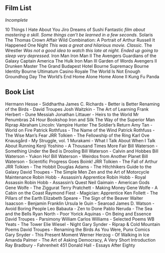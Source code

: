 ## Film List

_Incomplete_

10 Things I Hate About You
Jiro Dreams of Sushi Fantastic _film about mastering a skill. Some things can’t be learned in a few seconds._
Solaris
The Thomas Crown Affair
Wild Combination: A Portrait of Arthur Russell
It Happened One Night _This was a great and hilarious movie. Classic._
The Wrestler _Was not a good idea to watch this late at night. Ended up going to sleep very depressed._
Iron Man
Iron Man II
The Avengers
Guardians of the Galaxy
Captain America
The Hulk
Iron Man III
Garden of Words
Avengers II
Drunken Master
The Grand Budapest Hotel
Bourne Supremacy
Bourne Identity
Bourne Ultimatum
Casino Royale
The World Is Not Enough
Groundhog Day
The World’s End
Home Alone
Home Alone II
Kung Fu Panda

## Book List
Hermann Hesse - Siddhartha
James C. Richards - Better is Better
Renaming of the Birds - David Troupes
Josh Waitzkin - The Art of Learning
Frank Herbert - Dune Messiah
Jonathan Littauer - Heirs to the World
Mr Penumbras 24 Hour Bookshop
Iron and Silk
The Way of the Superior Man
Riprap
Abraham Lincoln: Vampire Hunter
The Soldier’s Return
Amy Tan - World on Fire
Patrick Rothfuss - The Name of the Wind
Patrick Rothfuss - The Wise Man’s Fear
JRR Tolkien - The Fellowship of the Ring
Karl Ove Knausgård - My Struggle, vol. 1
Murakami - What I Talk About When I Talk About Running
Kenji Yoshino - A Thousand Times More Fair
Bill Waterson - Something Under the Bed is Drooling
Bill Waterson - Calvin and Hobbes
Bill Waterson - Yukon Ho!
Bill Waterson - Weirdos from Another Planet
Bill Waterson - Scientific Progress Goes Boink!
JRR Tolkien - The Fall of Arthur
JRR Tolkien - The Hobbit
Douglas Adams - The Hitchhikers Guide to the Galaxy
David Troupes - The Simple Men
Zen and the Art of Motorcycle Maintenance
Robin Hobb - Assassin’s Apprentice
Robin Hobb - Royal Assassin
Robin Hobb - Assassin’s Quest
Neil Gaimain - American Gods
Gene Wolfe - The Ziggurat
Terry Pratchett - Making Money
Gene Wolfe - A Cabin on the Coast
Raymond Fiest - Magician: Apprentice
Ken Follett - The Pillars of the Earth
Elizabeth Speare - The Sign of the Beaver
Walter Isaacson - Benjamin Franklin
Ursula le Guin - Searoad
James D. Watson - Avoid Boring People
Leo Babauta - Zen to Done
Pablo Neruda - The Sea and the Bells
Ryan North - Poor Yorick
Aquinas - On Being and Essence
David Troupes - Parsimony
William Carlos Williams - Selected Poems
WB Yeats - The Tower
Elie Wiesel - Night
Gary Synder - Riprap & Cold Mountain Poems
David Troupes - Renaming the Birds
As You Were, Punx Comics
Gary Snyder - This Present Moment
Werner Herzog - Of Walking in Ice
Amanda Palmer - The Art of Asking
Democracy, A Very Short Introduction
Ray Bradbury - Fahrenheit 451
Donald Hall - Essays After Eighty
